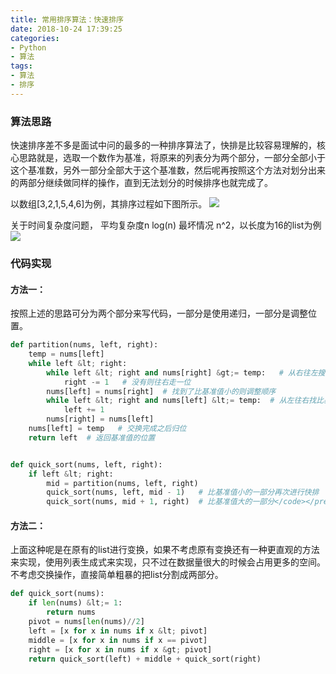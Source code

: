 ```yaml
---
title: 常用排序算法：快速排序
date: 2018-10-24 17:39:25
categories: 
- Python
- 算法
tags:
- 算法
- 排序
---
```

### 算法思路

快速排序差不多是面试中问的最多的一种排序算法了，快排是比较容易理解的，核心思路就是，选取一个数作为基准，将原来的列表分为两个部分，一部分全部小于这个基准数，另外一部分全部大于这个基准数，然后呢再按照这个方法对划分出来的两部分继续做同样的操作，直到无法划分的时候排序也就完成了。

以数组[3,2,1,5,4,6]为例，其排序过程如下图所示。
![](1.png)

关于时间复杂度问题， 平均复杂度n log(n) 最坏情况 n^2，以长度为16的list为例
![](2.png)

### 代码实现

#### 方法一：

按照上述的思路可分为两个部分来写代码，一部分是使用递归，一部分是调整位置。
```python
def partition(nums, left, right):
    temp = nums[left]
    while left &lt; right:
        while left &lt; right and nums[right] &gt;= temp:   # 从右往左搜索比基准值小
            right -= 1   # 没有则往右走一位
        nums[left] = nums[right]  # 找到了比基准值小的则调整顺序
        while left &lt; right and nums[left] &lt;= temp:  # 从左往右找比基准大的数
            left += 1
        nums[right] = nums[left]
    nums[left] = temp   # 交换完成之后归位
    return left  # 返回基准值的位置


def quick_sort(nums, left, right):
    if left &lt; right:
        mid = partition(nums, left, right)
        quick_sort(nums, left, mid - 1)   # 比基准值小的一部分再次进行快排
        quick_sort(nums, mid + 1, right)  # 比基准值大的一部分</code></pre>
```

#### 方法二：

上面这种呢是在原有的list进行变换，如果不考虑原有变换还有一种更直观的方法来实现，使用列表生成式来实现，只不过在数据量很大的时候会占用更多的空间。不考虑交换操作，直接简单粗暴的把list分割成两部分。
```python
def quick_sort(nums):
    if len(nums) &lt;= 1:
        return nums
    pivot = nums[len(nums)//2]
    left = [x for x in nums if x &lt; pivot]
    middle = [x for x in nums if x == pivot]
    right = [x for x in nums if x &gt; pivot]
    return quick_sort(left) + middle + quick_sort(right)
```